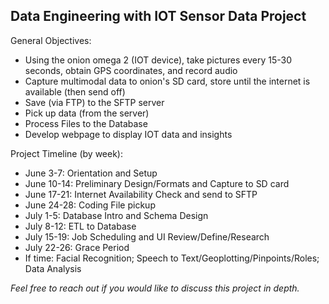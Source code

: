 ## Data Engineering with IOT Sensor Data Project

General Objectives:
- Using the onion omega 2 (IOT device), take pictures every 15-30 seconds, obtain GPS coordinates, and record audio
- Capture multimodal data to onion's SD card, store until the internet is available (then send off)
- Save (via FTP) to the SFTP server
- Pick up data (from the server)
- Process Files to the Database
- Develop webpage to display IOT data and insights

Project Timeline (by week):
- June 3-7: Orientation and Setup
- June 10-14: Preliminary Design/Formats and Capture to SD card
- June 17-21: Internet Availability Check and send to SFTP
- June 24-28: Coding File pickup
- July 1-5: Database Intro and Schema Design
- July 8-12: ETL to Database
- July 15-19: Job Scheduling and UI Review/Define/Research
- July 22-26: Grace Period
- If time: Facial Recognition; Speech to Text/Geoplotting/Pinpoints/Roles; Data Analysis

*Feel free to reach out if you would like to discuss this project in depth.*
